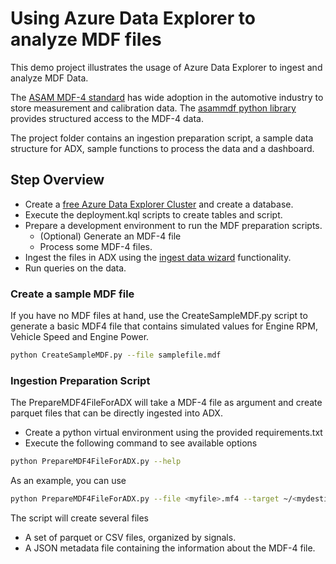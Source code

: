 # Using Azure Data Explorer to analyze MDF files

This demo project illustrates the usage of Azure Data Explorer to ingest and analyze MDF Data.

The [ASAM MDF-4 standard](https://www.asam.net/standards/detail/mdf/wiki/) has wide adoption in the automotive industry to store measurement and calibration data. The [asammdf python library](https://pypi.org/project/asammdf/) provides structured access to the MDF-4 data.

The project folder contains an ingestion preparation script, a sample data structure for ADX, sample functions to process the data and a dashboard.

## Step Overview

* Create a [free Azure Data Explorer Cluster](https://learn.microsoft.com/azure/data-explorer/start-for-free-web-ui) and create a database.
* Execute the deployment.kql scripts to create tables and script.
* Prepare a development environment to run the MDF preparation scripts.
    * (Optional) Generate an MDF-4 file
    * Process some MDF-4 files.
* Ingest the files in ADX using the [ingest data wizard](https://learn.microsoft.com/azure/data-explorer/ingest-data-wizard) functionality.
* Run queries on the data.



### Create a sample MDF file

If you have no MDF files at hand, use the CreateSampleMDF.py script to generate a basic MDF4 file that contains simulated values
for Engine RPM, Vehicle Speed and Engine Power.

``` bash
python CreateSampleMDF.py --file samplefile.mdf
```

### Ingestion Preparation Script

The PrepareMDF4FileForADX will take a MDF-4 file as argument and create parquet files that can be directly ingested into ADX.

- Create a python virtual environment using the provided requirements.txt
- Execute the following command to see available options

``` bash
python PrepareMDF4FileForADX.py --help
```

As an example, you can use

``` bash
python PrepareMDF4FileForADX.py --file <myfile>.mf4 --target ~/<mydestinationdir> --format parquet
```

The script will create several files
- A set of parquet or CSV files, organized by signals.
- A JSON metadata file containing the information about the MDF-4 file.
